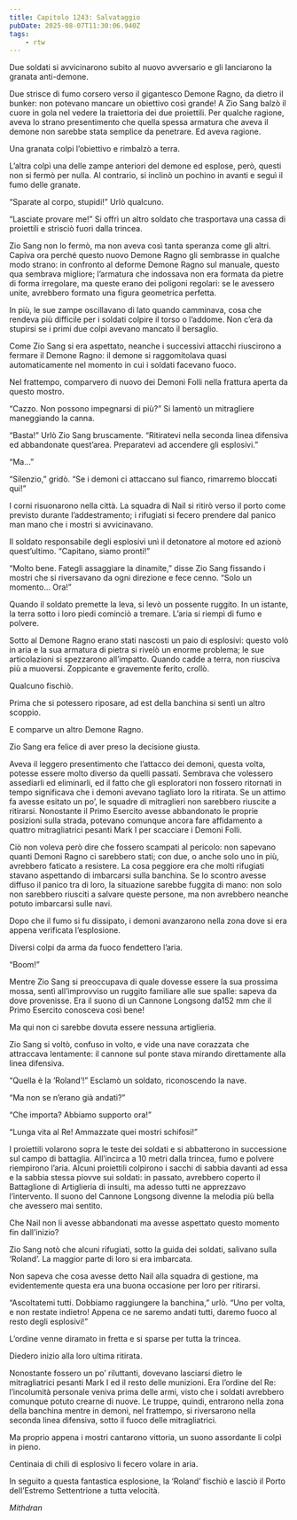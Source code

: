 ```yaml
---
title: Capitolo 1243: Salvataggio
pubDate: 2025-08-07T11:30:06.940Z
tags:
    - rtw
---
```



Due soldati si avvicinarono subito al nuovo avversario e gli lanciarono la granata anti-demone.


Due strisce di fumo corsero verso il gigantesco Demone Ragno, da dietro il bunker: non potevano mancare un obiettivo così grande! A Zio Sang balzò il cuore in gola nel vedere la traiettoria dei due proiettili. Per qualche ragione, aveva lo strano presentimento che quella spessa armatura che aveva il demone non sarebbe stata semplice da penetrare. Ed aveva ragione.


Una granata colpi l’obiettivo e rimbalzò a terra.


L’altra colpì una delle zampe anteriori del demone ed esplose, però, questi non si fermò per nulla. Al contrario, si inclinò un pochino in avanti e seguì il fumo delle granate.


“Sparate al corpo, stupidi!” Urlò qualcuno.


“Lasciate provare me!” Si offrì un altro soldato che trasportava una cassa di proiettili e strisciò fuori dalla trincea.


Zio Sang non lo fermò, ma non aveva così tanta speranza come gli altri. Capiva ora perché questo nuovo Demone Ragno gli sembrasse in qualche modo strano: in confronto al deforme Demone Ragno sul manuale, questo qua sembrava migliore; l’armatura che indossava non era formata da pietre di forma irregolare, ma queste erano dei poligoni regolari: se le avessero unite, avrebbero formato una figura geometrica perfetta.


In più, le sue zampe oscillavano di lato quando camminava, cosa che rendeva più difficile per i soldati colpire il torso o l’addome. Non c’era da stupirsi se i primi due colpi avevano mancato il bersaglio.


Come Zio Sang si era aspettato, neanche i successivi attacchi riuscirono a fermare il Demone Ragno: il demone si raggomitolava quasi automaticamente nel momento in cui i soldati facevano fuoco.


Nel frattempo, comparvero di nuovo dei Demoni Folli nella frattura aperta da questo mostro.


“Cazzo. Non possono impegnarsi di più?” Si lamentò un mitragliere maneggiando la canna.


“Basta!” Urlò Zio Sang bruscamente. “Ritiratevi nella seconda linea difensiva ed abbandonate quest’area. Preparatevi ad accendere gli esplosivi.”


“Ma…”


“Silenzio,” gridò. “Se i demoni ci attaccano sul fianco, rimarremo bloccati qui!”


I corni risuonarono nella città. La squadra di Nail si ritirò verso il porto come previsto durante l’addestramento; i rifugiati si fecero prendere dal panico man mano che i mostri si avvicinavano.


Il soldato responsabile degli esplosivi unì il detonatore al motore ed azionò quest’ultimo. “Capitano, siamo pronti!”


“Molto bene. Fategli assaggiare la dinamite,” disse Zio Sang fissando i mostri che si riversavano da ogni direzione e fece cenno. “Solo un momento… Ora!”


Quando il soldato premette la leva, si levò un possente ruggito. In un istante, la terra sotto i loro piedi cominciò a tremare. L’aria si riempì di fumo e polvere.


Sotto al Demone Ragno erano stati nascosti un paio di esplosivi: questo volò in aria e la sua armatura di pietra si rivelò un enorme problema; le sue articolazioni si spezzarono all’impatto. Quando cadde a terra, non riusciva più a muoversi. Zoppicante e gravemente ferito, crollò.


Qualcuno fischiò.


Prima che si potessero riposare, ad est della banchina si sentì un altro scoppio.


E comparve un altro Demone Ragno.


Zio Sang era felice di aver preso la decisione giusta.


Aveva il leggero presentimento che l’attacco dei demoni, questa volta, potesse essere molto diverso da quelli passati. Sembrava che volessero assediarli ed eliminarli, ed il fatto che gli esploratori non fossero ritornati in tempo significava che i demoni avevano tagliato loro la ritirata. Se un attimo fa avesse esitato un po’, le squadre di mitraglieri non sarebbero riuscite a ritirarsi. Nonostante il Primo Esercito avesse abbandonato le proprie posizioni sulla strada, potevano comunque ancora fare affidamento a quattro mitragliatrici pesanti Mark I per scacciare i Demoni Folli.


Ciò non voleva però dire che fossero scampati al pericolo: non sapevano quanti Demoni Ragno ci sarebbero stati; con due, o anche solo uno in più, avrebbero faticato a resistere. La cosa peggiore era che molti rifugiati stavano aspettando di imbarcarsi sulla banchina. Se lo scontro avesse diffuso il panico tra di loro, la situazione sarebbe fuggita di mano: non solo non sarebbero riusciti a salvare queste persone, ma non avrebbero neanche potuto imbarcarsi sulle navi.


Dopo che il fumo si fu dissipato, i demoni avanzarono nella zona dove si era appena verificata l’esplosione.


Diversi colpi da arma da fuoco fendettero l’aria.


“Boom!”


Mentre Zio Sang si preoccupava di quale dovesse essere la sua prossima mossa, sentì all’improvviso un ruggito familiare alle sue spalle: sapeva da dove provenisse. Era il suono di un Cannone Longsong da152 mm che il Primo Esercito conosceva così bene!


Ma qui non ci sarebbe dovuta essere nessuna artiglieria.


Zio Sang si voltò, confuso in volto, e vide una nave corazzata che attraccava lentamente: il cannone sul ponte stava mirando direttamente alla linea difensiva.


“Quella è la ‘Roland’!” Esclamò un soldato, riconoscendo la nave.


“Ma non se n’erano già andati?”


“Che importa? Abbiamo supporto ora!”


“Lunga vita al Re! Ammazzate quei mostri schifosi!”


I proiettili volarono sopra le teste dei soldati e si abbatterono in successione sul campo di battaglia. All’incirca a 10 metri dalla trincea, fumo e polvere riempirono l’aria. Alcuni proiettili colpirono i sacchi di sabbia davanti ad essa e la sabbia stessa piovve sui soldati: in passato, avrebbero coperto il Battaglione di Artiglieria di insulti, ma adesso tutti ne apprezzavo l’intervento. Il suono del Cannone Longsong divenne la melodia più bella che avessero mai sentito.


Che Nail non li avesse abbandonati ma avesse aspettato questo momento fin dall’inizio?


Zio Sang notò che alcuni rifugiati, sotto la guida dei soldati, salivano sulla ‘Roland’. La maggior parte di loro si era imbarcata.


Non sapeva che cosa avesse detto Nail alla squadra di gestione, ma evidentemente questa era una buona occasione per loro per ritirarsi.


“Ascoltatemi tutti. Dobbiamo raggiungere la banchina,” urlò. “Uno per volta, e non restate indietro! Appena ce ne saremo andati tutti, daremo fuoco al resto degli esplosivi!”


L’ordine venne diramato in fretta e si sparse per tutta la trincea.


Diedero inizio alla loro ultima ritirata.


Nonostante fossero un po’ riluttanti, dovevano lasciarsi dietro le mitragliatrici pesanti Mark I ed il resto delle munizioni. Era l’ordine del Re: l’incolumità personale veniva prima delle armi, visto che i soldati avrebbero comunque potuto crearne di nuove. Le truppe, quindi, entrarono nella zona della banchina mentre in demoni, nel frattempo, si riversarono nella seconda linea difensiva, sotto il fuoco delle mitragliatrici.


Ma proprio appena i mostri cantarono vittoria, un suono assordante li colpì in pieno.


Centinaia di chili di esplosivo li fecero volare in aria.


In seguito a questa fantastica esplosione, la ‘Roland’ fischiò e lasciò il Porto dell’Estremo Settentrione a tutta velocità.






<em>Mithdran </em>
































                                


                                



